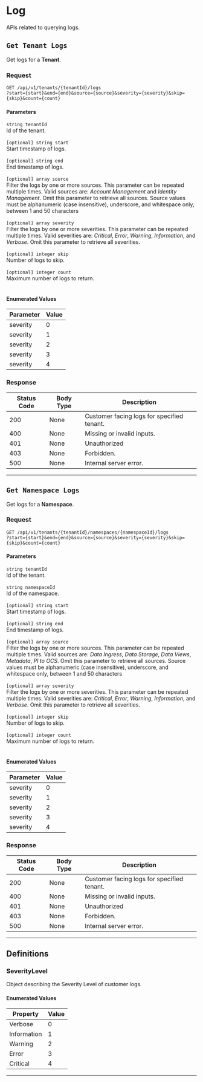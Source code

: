 

# Log
APIs related to querying logs.

## `Get Tenant Logs`

<a id="opIdLog_Get Tenant Logs"></a>

Get logs for a **Tenant**.

### Request
```text 
GET /api/v1/tenants/{tenantId}/logs
?start={start}&end={end}&source={source}&severity={severity}&skip={skip}&count={count}
```

#### Parameters

`string tenantId`
<br/>Id of the tenant.<br/><br/>
`[optional] string start`
<br/>Start timestamp of logs.<br/><br/>`[optional] string end`
<br/>End timestamp of logs.<br/><br/>`[optional] array source`
<br/>Filter the logs by one or more sources. This parameter can be repeated multiple times. Valid sources are: *Account Management* and *Identity Management*. Omit this parameter to retrieve all sources. Source values must be alphanumeric (case insensitive), underscore, and whitespace only, between 1 and 50 characters<br/><br/>`[optional] array severity`
<br/>Filter the logs by one or more severities. This parameter can be repeated multiple times. Valid severities are: *Critical*, *Error*, *Warning*, *Information*, and *Verbose*. Omit this parameter to retrieve all severities.<br/><br/>`[optional] integer skip`
<br/>Number of logs to skip.<br/><br/>`[optional] integer count`
<br/>Maximum number of logs to return.<br/><br/>

#### Enumerated Values

|Parameter|Value|
|---|---|
|severity|0|
|severity|1|
|severity|2|
|severity|3|
|severity|4|

### Response

|Status Code|Body Type|Description|
|---|---|---|
|200|None|Customer facing logs for specified tenant.|
|400|None|Missing or invalid inputs.|
|401|None|Unauthorized|
|403|None|Forbidden.|
|500|None|Internal server error.|

---

## `Get Namespace Logs`

<a id="opIdLog_Get Namespace Logs"></a>

Get logs for a **Namespace**.

### Request
```text 
GET /api/v1/tenants/{tenantId}/namespaces/{namespaceId}/logs
?start={start}&end={end}&source={source}&severity={severity}&skip={skip}&count={count}
```

#### Parameters

`string tenantId`
<br/>Id of the tenant.<br/><br/>`string namespaceId`
<br/>Id of the namespace.<br/><br/>
`[optional] string start`
<br/>Start timestamp of logs.<br/><br/>`[optional] string end`
<br/>End timestamp of logs.<br/><br/>`[optional] array source`
<br/>Filter the logs by one or more sources. This parameter can be repeated multiple times. Valid sources are: *Data Ingress*, *Data Storage*, *Data Views*, *Metadata*, *PI to OCS*. Omit this parameter to retrieve all sources. Source values must be alphanumeric (case insensitive), underscore, and whitespace only, between 1 and 50 characters<br/><br/>`[optional] array severity`
<br/>Filter the logs by one or more severities. This parameter can be repeated multiple times. Valid severities are: *Critical*, *Error*, *Warning*, *Information*, and *Verbose*. Omit this parameter to retrieve all severities.<br/><br/>`[optional] integer skip`
<br/>Number of logs to skip.<br/><br/>`[optional] integer count`
<br/>Maximum number of logs to return.<br/><br/>

#### Enumerated Values

|Parameter|Value|
|---|---|
|severity|0|
|severity|1|
|severity|2|
|severity|3|
|severity|4|

### Response

|Status Code|Body Type|Description|
|---|---|---|
|200|None|Customer facing logs for specified tenant.|
|400|None|Missing or invalid inputs.|
|401|None|Unauthorized|
|403|None|Forbidden.|
|500|None|Internal server error.|

---
## Definitions

### SeverityLevel

<a id="schemaseveritylevel"></a>
<a id="schema_SeverityLevel"></a>
<a id="tocSseveritylevel"></a>
<a id="tocsseveritylevel"></a>

Object describing the Severity Level of customer logs.

#### Enumerated Values

|Property|Value|
|---|---|
|Verbose|0|
|Information|1|
|Warning|2|
|Error|3|
|Critical|4|

---

